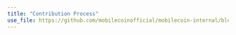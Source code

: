 ```yaml
---
title: "Contribution Process"
use_file: https://github.com/mobilecoinofficial/mobilecoin-internal/blob/master/public/CONTRIBUTING.md
---
```

